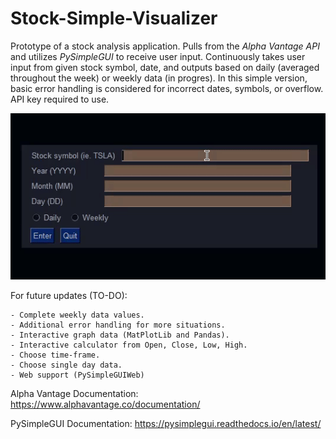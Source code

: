 # Stock-Simple-Visualizer
Prototype of a stock analysis application. Pulls from the *Alpha Vantage API* and utilizes *PySimpleGUI* to receive user input. Continuously 
takes user input from given stock symbol, date, and outputs based on daily (averaged throughout the week) or weekly data (in progres). 
In this simple version, basic error handling is considered for incorrect dates, symbols, or overflow. API key required to use.

![](stonks_prototype.gif)

For future updates (TO-DO):
```
- Complete weekly data values. 
- Additional error handling for more situations.
- Interactive graph data (MatPlotLib and Pandas).
- Interactive calculator from Open, Close, Low, High.
- Choose time-frame.
- Choose single day data.
- Web support (PySimpleGUIWeb)
```

Alpha Vantage Documentation:
https://www.alphavantage.co/documentation/

PySimpleGUI Documentation:
https://pysimplegui.readthedocs.io/en/latest/
